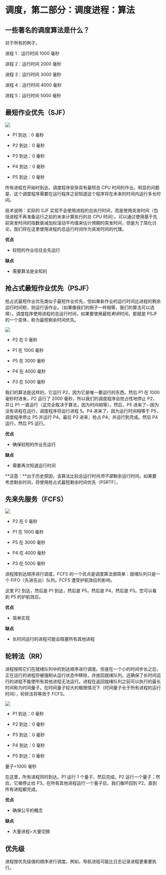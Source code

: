 # 调度，第二部分：调度进程：算法

## 一些著名的调度算法是什么？

对于所有的例子，

进程 1：运行时间 1000 毫秒

进程 2：运行时间 2000 毫秒

进程 3：运行时间 3000 毫秒

进程 4：运行时间 4000 毫秒

进程 5：运行时间 5000 毫秒

## 最短作业优先（SJF）

![](img/aacd324af23dbabdf0c8511652cfadb2.jpg)

+   P1 到达：0 毫秒

+   P2 到达：0 毫秒

+   P3 到达：0 毫秒

+   P4 到达：0 毫秒

+   P5 到达：0 毫秒

所有进程在开始时到达，调度程序安排具有最短总 CPU 时间的作业。明显的问题是，这个调度程序需要在运行程序之前知道这个程序将在未来的时间内运行多长时间。

技术说明：实际的 SJF 实现不会使用进程的总执行时间，而是使用突发时间（包括进程不再准备运行之前的未来计算执行的总 CPU 时间）。可以通过使用基于先前突发时间的指数衰减加权滚动平均值来估计预期的突发时间，但是为了简化讨论，我们将在这里使用进程的总运行时间作为突发时间的代理。

**优点**

+   较短的作业往往会先运行

**缺点**

+   需要算法是全知的

## 抢占式最短作业优先（PSJF）

抢占式最短作业优先类似于最短作业优先，但如果新作业的运行时间比进程的剩余运行时间短，则运行该作业。（如果像我们的例子一样相等，我们的算法可以选择）。调度程序使用进程的总运行时间，如果要使用最短*剩余*时间，那就是 PSJF 的一个变体，称为最短剩余时间优先。

![](img/a939273ec986aaa3938cdbe2867a08e2.jpg)

+   P2 在 0 毫秒

+   P1 在 1000 毫秒

+   P5 在 3000 毫秒

+   P4 在 4000 毫秒

+   P3 在 5000 毫秒

我们的算法是这样的。它运行 P2，因为它是唯一要运行的东西。然后 P1 在 1000 毫秒时进来，P2 运行了 2000 毫秒，所以我们的调度程序会抢占性地停止 P2，并让 P1 一直运行（这完全取决于算法，因为时间相等）。然后，P5 进来了--因为没有进程在运行，调度程序将运行进程 5。P4 进来了，因为运行时间相等于 P5，调度程序停止 P5 并运行 P4。最后 P3 进来，抢占 P4，并运行到完成。然后 P4 运行，然后 P5 运行。

**优点**

+   确保较短的作业先运行

**缺点**

+   需要再次知道运行时间

**注意：**出于历史原因，该算法比较总运行时间*而不是*剩余运行时间。如果要考虑剩余时间，将使用抢占式最短剩余时间优先（PSRTF）。

## 先来先服务（FCFS）

![](img/3332236e74b2fb5bdc6e33bec4ce909e.jpg)

+   P2 在 0 毫秒

+   P1 在 1000 毫秒

+   P5 在 3000 毫秒

+   P4 在 4000 毫秒

+   P3 在 5000 毫秒

进程按到达顺序进行调度。FCFS 的一个优点是调度算法很简单：就绪队列只是一个 FIFO（先进先出）队列。FCFS 遭受护航效应的影响。

这里 P2 到达，然后是 P1 到达，然后是 P5，然后是 P4，然后是 P3。您可以看到 P5 的护航效应。

**优点**

+   简单实现

**缺点**

+   长时间运行的进程可能会阻塞所有其他进程

## 轮转法（RR）

进程按照它们在就绪队列中的到达顺序进行调度。但是在一个小的时间步长之后，正在运行的进程将被强制从运行状态中移除，并放回就绪队列。这确保了长时间运行的进程不能使所有其他进程无法运行。进程在返回就绪队列之前可以执行的最长时间称为时间量子。在时间量子较大的极限情况下（时间量子长于所有进程的运行时间），轮转法将等效于 FCFS。

![](img/332fa7df9feb67953e1554176b74fd84.jpg)

+   P1 到达：0 毫秒

+   P2 到达：0 毫秒

+   P3 到达：0 毫秒

+   P4 到达：0 毫秒

+   P5 到达：0 毫秒

量子=1000 毫秒

在这里，所有进程同时到达。P1 运行 1 个量子，然后完成。P2 运行一个量子；然后，它被停止给 P3。在所有其他进程运行一个量子后，我们循环回到 P2，直到所有进程都完成。

**优点**

+   确保公平的概念

**缺点**

+   大量进程=大量切换

## 优先级

进程按优先级值的顺序进行调度。例如，导航进程可能比日志记录进程更重要执行。
